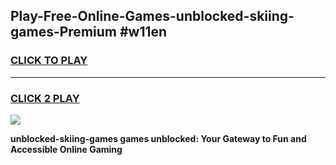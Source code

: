 
## Play-Free-Online-Games-unblocked-skiing-games-Premium #w11en
<h3>
<a href="https://premium.freeplayer.one?title=unblocked-skiing-games&ref=8M">CLICK TO PLAY</a></h3>
<hr>

<h3>
<a href="https://premium.freeplayer.one?title=unblocked-skiing-games&ref=8M">CLICK 2 PLAY</a>
  
</h3>

<a href="https://premium.freeplayer.one?title=unblocked-skiing-games&ref=8M"><img src="https://clearcache.store/games.png"></a>


**unblocked-skiing-games games unblocked: Your Gateway to Fun and Accessible Online Gaming**
